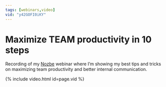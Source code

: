 ```yaml
---
tags: [webinars,video]
vid: "y42GOFI0iKY"
---
```


# Maximize TEAM productivity in 10 steps

Recording of my [Nozbe][n] webinar where I’m showing my best tips and tricks on maximizing team productivity and better internal communication.

{% include video.html id=page.vid %}

<!--More-->


[n]: https://nozbe.com/?a=mike